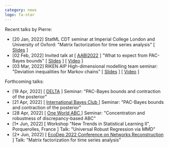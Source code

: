 ```yaml
---
category: news
logo: fa-star
---
```


Recent talks by Pierre:
<ul>
   <li> [20 Jan, 2022] StatML CDT seminar at Imperial College London and University of Oxford: "Matrix factorization for time series analysis" [ <a href="https://pierrealquier.github.io/slides/imperial2022.pdf" target="_blank">Slides</a> ] </li>
   <li> [02 Feb, 2022] Invited talk at [ <a href="http://approximateinference.org/" target="_blank">AABI2022</a> ] "What to expect from PAC-Bayes bounds"  [ <a href="https://pierrealquier.github.io/slides/AABI2022.pdf" target="_blank">Slides</a> ] [ <a href="https://www.youtube.com/watch?v=8MWOhYg89fY&t=144s" target="_blank">Video</a> ]</li>
   <li> [03 Mar, 2022] RIKEN AIP High-dimensional modelling team seminar: "Deviation inequalities for Markov chains"  [ <a href="https://pierrealquier.github.io/slides/AIP2022.pdf" target="_blank">Slides</a> ] [ <a href="https://www.youtube.com/watch?v=uzgR1YrNezc" target="_blank">Video</a> ]</li>
</ul>

Forthcoming talks:
<ul>
   <li> [19 Apr, 2022] [ <a href="https://www.homepages.ucl.ac.uk/~ucabriv/delta.html" target="_blank">DELTA</a> ] Seminar: "PAC-Bayes bounds and contraction of the posterior" </li>
   <li> [21 Apr, 2022] [ <a href="https://www.math.vu.nl/thebayesclub/" target="_blank">International Bayes Club </a> ] Seminar: "PAC-Bayes bounds and contraction of the posterior" </li>
   <li> [28 Apr, 2022] [ <a href="https://warwick.ac.uk/fac/sci/statistics/news/upcoming-seminars/abcworldseminar" target="_blank">One World ABC </a> ] Seminar: "Concentration and robustness of discrepancy-based ABC" </li>
   <li> [1* Jun, 2022] [ Workshop "New Trends in Statistical Learning II", Porquerolles, France ] Talk: "Universal Robust Regression via MMD" </li>
   <li> [2* Jun, 2022] [ <a href="https://doukhan.u-cergy.fr/conference2022.html" target="_blank">EcoDep 2022 Conference on Networks Reconstruction </a> ] Talk: "Matrix factorization for time series analysis" </li>
</ul>

